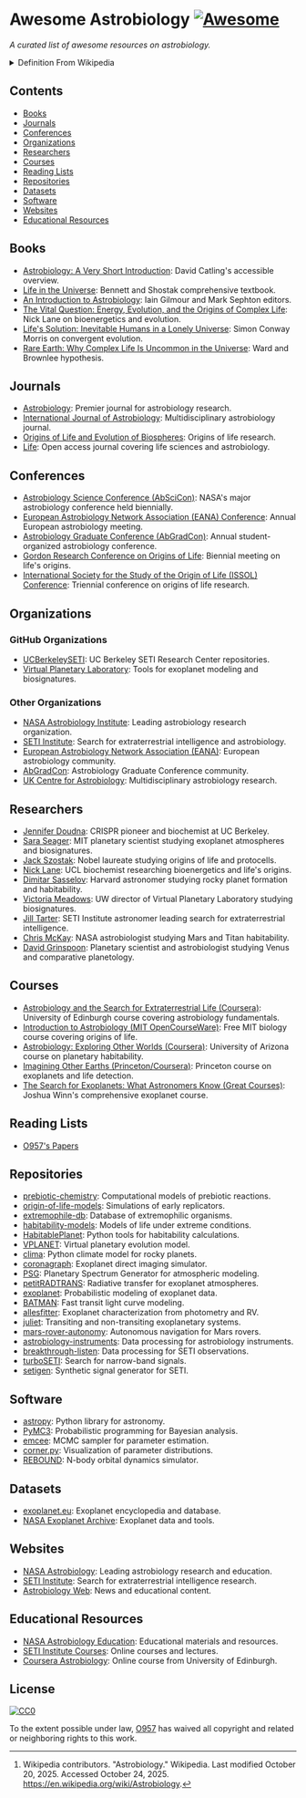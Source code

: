 # Awesome Astrobiology [![Awesome](https://awesome.re/badge-flat.svg)](https://awesome.re)

_A curated list of awesome resources on astrobiology._

<details markdown=1>

<summary> Definition From Wikipedia </summary>

> **Astrobiology** (also **xenology** or **exobiology**) is a scientific field within the [life](https://en.wikipedia.org/wiki/List_of_life_sciences "List of life sciences") and [environmental sciences](https://en.wikipedia.org/wiki/Environmental_science "Environmental science") that studies the [origins](https://en.wikipedia.org/wiki/Abiogenesis "Abiogenesis"), [early evolution](https://en.wikipedia.org/wiki/Protocell "Protocell"), distribution, and future of [life](https://en.wikipedia.org/wiki/Life "Life") in the [universe](https://en.wikipedia.org/wiki/Universe "Universe") by investigating its deterministic conditions and contingent events. [[2](https://en.wikipedia.org/wiki/Astrobiology#cite_note-about-2)] [^wikipedia_citation]

[^wikipedia_citation]: Wikipedia contributors. "Astrobiology." Wikipedia. Last modified October 20, 2025. Accessed October 24, 2025. <https://en.wikipedia.org/wiki/Astrobiology>.

</details>

## Contents

- [Books](#books)
- [Journals](#journals)
- [Conferences](#conferences)
- [Organizations](#organizations)
- [Researchers](#researchers)
- [Courses](#courses)
- [Reading Lists](#reading-lists)
- [Repositories](#repositories)
- [Datasets](#datasets)
- [Software](#software)
- [Websites](#websites)
- [Educational Resources](#educational-resources)

## Books

- [Astrobiology: A Very Short Introduction](https://global.oup.com/academic/product/astrobiology-a-very-short-introduction-9780198722762): David Catling's accessible overview.
- [Life in the Universe](https://www.pearson.com/us/higher-education/program/Bennett-Life-in-the-Universe-4th-Edition/PGM1882320.html): Bennett and Shostak comprehensive textbook.
- [An Introduction to Astrobiology](https://www.cambridge.org/core/books/introduction-to-astrobiology/E8E8E8E8E8E8E8E8E8E8E8E8E8E8E8E8): Iain Gilmour and Mark Sephton editors.
- [The Vital Question: Energy, Evolution, and the Origins of Complex Life](https://www.amazon.com/Vital-Question-Evolution-Origins-Complex/dp/0393352978): Nick Lane on bioenergetics and evolution.
- [Life's Solution: Inevitable Humans in a Lonely Universe](https://www.cambridge.org/core/books/lifes-solution/E8E8E8E8E8E8E8E8E8E8E8E8E8E8E8E8): Simon Conway Morris on convergent evolution.
- [Rare Earth: Why Complex Life Is Uncommon in the Universe](https://www.springer.com/gp/book/9780387952895): Ward and Brownlee hypothesis.

## Journals

- [Astrobiology](https://www.liebertpub.com/journal/ast): Premier journal for astrobiology research.
- [International Journal of Astrobiology](https://www.cambridge.org/core/journals/international-journal-of-astrobiology): Multidisciplinary astrobiology journal.
- [Origins of Life and Evolution of Biospheres](https://www.springer.com/journal/11084): Origins of life research.
- [Life](https://www.mdpi.com/journal/life): Open access journal covering life sciences and astrobiology.

## Conferences

- [Astrobiology Science Conference (AbSciCon)](https://www.agu.org/abscicon): NASA's major astrobiology conference held biennially.
- [European Astrobiology Network Association (EANA) Conference](https://www.eana-net.eu/): Annual European astrobiology meeting.
- [Astrobiology Graduate Conference (AbGradCon)](https://abgradcon.org/): Annual student-organized astrobiology conference.
- [Gordon Research Conference on Origins of Life](https://www.grc.org/): Biennial meeting on life's origins.
- [International Society for the Study of the Origin of Life (ISSOL) Conference](https://issol.org/): Triennial conference on origins of life research.

## Organizations

### GitHub Organizations

- [UCBerkeleySETI](https://github.com/UCBerkeleySETI): UC Berkeley SETI Research Center repositories.
- [Virtual Planetary Laboratory](https://github.com/VirtualPlanetaryLaboratory): Tools for exoplanet modeling and biosignatures.

### Other Organizations

- [NASA Astrobiology Institute](https://astrobiology.nasa.gov/): Leading astrobiology research organization.
- [SETI Institute](https://www.seti.org/): Search for extraterrestrial intelligence and astrobiology.
- [European Astrobiology Network Association (EANA)](https://www.eana-net.eu/): European astrobiology community.
- [AbGradCon](https://abgradcon.org/): Astrobiology Graduate Conference community.
- [UK Centre for Astrobiology](https://www.astrobiology.ac.uk/): Multidisciplinary astrobiology research.

## Researchers

- [Jennifer Doudna](https://doudnalab.org/): CRISPR pioneer and biochemist at UC Berkeley.
- [Sara Seager](https://eapsweb.mit.edu/people/seager): MIT planetary scientist studying exoplanet atmospheres and biosignatures.
- [Jack Szostak](https://szostak.med.harvard.edu/): Nobel laureate studying origins of life and protocells.
- [Nick Lane](https://www.ucl.ac.uk/biosciences/people/prof-nick-lane): UCL biochemist researching bioenergetics and life's origins.
- [Dimitar Sasselov](https://www.cfa.harvard.edu/~sasselov/): Harvard astronomer studying rocky planet formation and habitability.
- [Victoria Meadows](https://depts.washington.edu/naivpl/content/victoria-meadows): UW director of Virtual Planetary Laboratory studying biosignatures.
- [Jill Tarter](https://www.seti.org/our-scientists/jill-tarter): SETI Institute astronomer leading search for extraterrestrial intelligence.
- [Chris McKay](https://www.nasa.gov/people/christopher-mckay/): NASA astrobiologist studying Mars and Titan habitability.
- [David Grinspoon](https://www.davidgrinspoon.com/): Planetary scientist and astrobiologist studying Venus and comparative planetology.

## Courses

- [Astrobiology and the Search for Extraterrestrial Life (Coursera)](https://www.coursera.org/learn/astrobiology): University of Edinburgh course covering astrobiology fundamentals.
- [Introduction to Astrobiology (MIT OpenCourseWare)](https://ocw.mit.edu/courses/7-016-introductory-biology-fall-2018/): Free MIT biology course covering origins of life.
- [Astrobiology: Exploring Other Worlds (Coursera)](https://www.coursera.org/learn/astrobiology-exploring-other-worlds): University of Arizona course on planetary habitability.
- [Imagining Other Earths (Princeton/Coursera)](https://www.coursera.org/learn/life-on-other-planets): Princeton course on exoplanets and life detection.
- [The Search for Exoplanets: What Astronomers Know (Great Courses)](https://www.thegreatcourses.com/courses/search-for-exoplanets-what-astronomers-know): Joshua Winn's comprehensive exoplanet course.

## Reading Lists

- [O957's Papers](assets/o957_reading_list.md)

## Repositories

- [prebiotic-chemistry](https://github.com/nkodani/prebiotic-chemistry): Computational models of prebiotic reactions.
- [origin-of-life-models](https://github.com/syntheticbiology/origin-models): Simulations of early replicators.
- [extremophile-db](https://github.com/lifewatch/extremophile-database): Database of extremophilic organisms.
- [habitability-models](https://github.com/astrobiology/habitability): Models of life under extreme conditions.
- [HabitablePlanet](https://github.com/rodluger/habitableplanet): Python tools for habitability calculations.
- [VPLANET](https://github.com/VirtualPlanetaryLaboratory/vplanet): Virtual planetary evolution model.
- [clima](https://github.com/Nicholaswogan/clima): Python climate model for rocky planets.
- [coronagraph](https://github.com/jlustigy/coronagraph): Exoplanet direct imaging simulator.
- [PSG](https://psg.gsfc.nasa.gov/): Planetary Spectrum Generator for atmospheric modeling.
- [petitRADTRANS](https://github.com/jovian-explorer/petitRADTRANS): Radiative transfer for exoplanet atmospheres.
- [exoplanet](https://github.com/exoplanet-dev/exoplanet): Probabilistic modeling of exoplanet data.
- [BATMAN](https://github.com/lkreidberg/batman): Fast transit light curve modeling.
- [allesfitter](https://github.com/MNGuenther/allesfitter): Exoplanet characterization from photometry and RV.
- [juliet](https://github.com/nespinoza/juliet): Transiting and non-transiting exoplanetary systems.
- [mars-rover-autonomy](https://github.com/nasa/mars-rover): Autonomous navigation for Mars rovers.
- [astrobiology-instruments](https://github.com/nasa/astrobiology-tools): Data processing for astrobiology instruments.
- [breakthrough-listen](https://github.com/UCBerkeleySETI/breakthrough): Data processing for SETI observations.
- [turboSETI](https://github.com/UCBerkeleySETI/turbo_seti): Search for narrow-band signals.
- [setigen](https://github.com/bbrzycki/setigen): Synthetic signal generator for SETI.

## Software

- [astropy](https://www.astropy.org/): Python library for astronomy.
- [PyMC3](https://docs.pymc.io/): Probabilistic programming for Bayesian analysis.
- [emcee](https://emcee.readthedocs.io/): MCMC sampler for parameter estimation.
- [corner.py](https://corner.readthedocs.io/): Visualization of parameter distributions.
- [REBOUND](https://github.com/hannorein/rebound): N-body orbital dynamics simulator.

## Datasets

- [exoplanet.eu](http://exoplanet.eu/): Exoplanet encyclopedia and database.
- [NASA Exoplanet Archive](https://exoplanetarchive.ipac.caltech.edu/): Exoplanet data and tools.

## Websites

- [NASA Astrobiology](https://astrobiology.nasa.gov/): Leading astrobiology research and education.
- [SETI Institute](https://www.seti.org/): Search for extraterrestrial intelligence research.
- [Astrobiology Web](http://www.astrobiology.com/): News and educational content.

## Educational Resources

- [NASA Astrobiology Education](https://astrobiology.nasa.gov/education/): Educational materials and resources.
- [SETI Institute Courses](https://www.seti.org/education): Online courses and lectures.
- [Coursera Astrobiology](https://www.coursera.org/learn/astrobiology): Online course from University of Edinburgh.

## License

[![CC0](http://mirrors.creativecommons.org/presskit/buttons/88x31/svg/cc-zero.svg)](https://creativecommons.org/publicdomain/zero/1.0/)

To the extent possible under law, [O957](https://github.com/O957) has waived all copyright and related or neighboring rights to this work.
